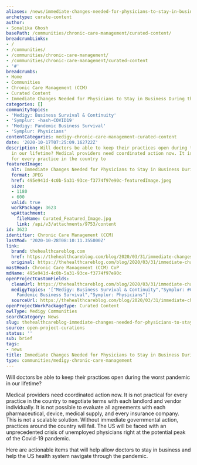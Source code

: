 ```yaml
---
aliases: /news/immediate-changes-needed-for-physicians-to-stay-in-business-during-the-pandemic
archetype: curate-content
author:
- Sonalika Ghosh
basePath: /communities/chronic-care-management/curated-content/
breadcrumbLinks:
- /
- /communities/
- /communities/chronic-care-management/
- /communities/chronic-care-management/curated-content
- '#'
breadcrumbs:
- Home
- Communities
- Chronic Care Management (CCM)
- Curated Content
- Immediate Changes Needed for Physicians to Stay in Business During the Pandemic
categories: []
communityTopics:
- 'Medigy: Business Survival & Continuity'
- 'Symplur: -hash-COVID19'
- 'Medigy: Pandemic Business Survival'
- 'Symplur: Physicians'
contentCategories: medigy-chronic-care-management-curated-content
date: '2020-10-17T07:25:09.162722Z'
description: Will doctors be able to keep their practices open during the worst pandemic
  in our lifetime? Medical providers need coordinated action now. It is not practical
  for every practice in the country to
featuredImage:
  alt: Immediate Changes Needed for Physicians to Stay in Business During the Pandemic
  format: JPEG
  href: 495e941d-4c0b-5a31-93ce-f3774f97e90c-featuredImage.jpeg
  size:
  - 1180
  - 600
  valid: true
  workPackage: 3623
  wpAttachment:
    fileName: Curated_Featured_Image.jpg
    link: /api/v3/attachments/9753/content
id: 3623
identifier: Chronic Care Management (CCM)
lastMod: '2020-10-28T08:10:11.355000Z'
link:
  brand: thehealthcareblog.com
  href: https://thehealthcareblog.com/blog/2020/03/31/immediate-changes-needed-for-physicians-to-stay-in-business-during-the-pandemic/
  original: https://thehealthcareblog.com/blog/2020/03/31/immediate-changes-needed-for-physicians-to-stay-in-business-during-the-pandemic/
mastHead: Chronic Care Management (CCM) CoP
mdName: 495e941d-4c0b-5a31-93ce-f3774f97e90c
openProjectCustomFields:
  cleanUrl: https://thehealthcareblog.com/blog/2020/03/31/immediate-changes-needed-for-physicians-to-stay-in-business-during-the-pandemic/
  medigyTopics: '["Medigy: Business Survival & Continuity","Symplur: #COVID19","Medigy:
    Pandemic Business Survival","Symplur: Physicians"]'
  sourceUrl: https://thehealthcareblog.com/blog/2020/03/31/immediate-changes-needed-for-physicians-to-stay-in-business-during-the-pandemic/
openProjectWorkPackageType: Curated Content
owlType: Medigy Communities
searchCategory: News
slug: thehealthcareblog-immediate-changes-needed-for-physicians-to-stay-in-business-during-the-pandemic
source: open-project-curations
status: ''
sub: brief
tags:
- news
title: Immediate Changes Needed for Physicians to Stay in Business During the Pandemic
type: communities/medigy-chronic-care-management
---
```


<p>Will doctors be able to keep their practices open during the worst pandemic in our lifetime?&nbsp;</p><p>Medical providers need coordinated action now. It is not practical for every practice in the country to negotiate terms with each landlord and vendor individually. It is not possible to evaluate all agreements with each pharmaceutical, device, medical supply, and every insurance company. This is not a scalable solution. Without immediate governmental action, practices around the country will fail. The US will be faced with an unprecedented crisis of unemployed physicians right at the potential peak of the Covid-19 pandemic.</p><p>Here are actionable items that will help allow doctors to stay in business and help the US health system navigate through the pandemic.</p>